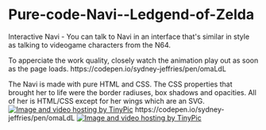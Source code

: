 # Pure-code-Navi--Ledgend-of-Zelda
Interactive Navi - You can talk to Navi in an interface that's similar in style as talking to videogame characters from the  N64.
<p>
 To apperciate the work quality, closely watch the animation play out as soon as the page loads. https://codepen.io/sydney-jeffries/pen/omaLdL
 <p> The Navi is made with pure HTML and CSS. The CSS properties that brought her to life were the border radiuses, box shadows and opacities. All of her is HTML/CSS except for her wings which are an SVG.
<a href="http://tinypic.com?ref=4ibel4" target="_blank"><img src="http://i63.tinypic.com/4ibel4.png" border="0" alt="Image and video hosting by TinyPic"></a>
https://codepen.io/sydney-jeffries/pen/omaLdL
<a href="http://tinypic.com?ref=4jlsuu" target="_blank"><img src="http://i68.tinypic.com/4jlsuu.jpg" border="0" style="text-align: center;" alt="Image and video hosting by TinyPic"></a>
